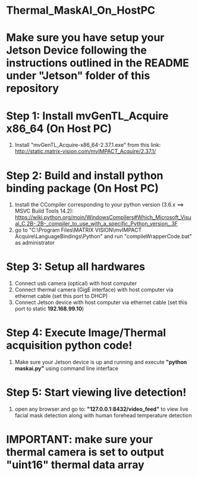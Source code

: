 # Thermal_MaskAI_On_HostPC

# Make sure you have setup your Jetson Device following the instructions outlined in the README under "Jetson" folder of this repository

# Step 1: Install mvGenTL_Acquire x86_64 (On Host PC)

1. Install "mvGenTL_Acquire-x86_64-2.37.1.exe" from this link: http://static.matrix-vision.com/mvIMPACT_Acquire/2.37.1/

# Step 2: Build and install python binding package (On Host PC)

1. Install the CCompiler corresponding to your python version (3.6.x ==> MSVC Build Tools 14.2): https://wiki.python.org/moin/WindowsCompilers#Which_Microsoft_Visual_C.2B-.2B-_compiler_to_use_with_a_specific_Python_version_.3F
2. go to "C:\Program Files\MATRIX VISION\mvIMPACT Acquire\LanguageBindings\Python" and run "compileWrapperCode.bat" as administrator

# Step 3: Setup all hardwares
1. Connect usb camera (optical) with host computer
2. Connect thermal camera (GigE interface) with host computer via ethernet cable (set this port to DHCP)
3. Connect Jetson device with host computer via ethernet cable (set this port to static **192.168.99.10**)

# Step 4: Execute Image/Thermal acquisition python code!
1. Make sure your Jetson device is up and running and execute **"python maskai.py"** using command line interface

# Step 5: Start viewing live detection!
1. open any browser and go to: **"127.0.0.1:8432/video_feed"** to view live facial mask detection along with human forehead temperature detection

# IMPORTANT: make sure your thermal camera is set to output "uint16" thermal data array